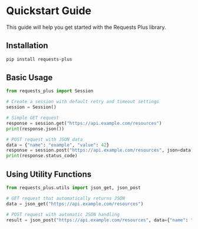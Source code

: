 # Quickstart Guide

This guide will help you get started with the Requests Plus library.

## Installation

```bash
pip install requests-plus
```

## Basic Usage

```python
from requests_plus import Session

# Create a session with default retry and timeout settings
session = Session()

# Simple GET request
response = session.get("https://api.example.com/resources")
print(response.json())

# POST request with JSON data
data = {"name": "example", "value": 42}
response = session.post("https://api.example.com/resources", json=data)
print(response.status_code)
```

## Using Utility Functions

```python
from requests_plus.utils import json_get, json_post

# GET request that automatically returns JSON
data = json_get("https://api.example.com/resources")

# POST request with automatic JSON handling
result = json_post("https://api.example.com/resources", data={"name": "example"})
```